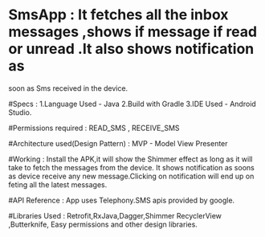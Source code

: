 # SmsApp : It fetches all the inbox messages ,shows if message if read or unread .It also shows notification as
 soon as Sms received in the device.

#Specs :
1.Language Used - Java
2.Build with Gradle
3.IDE Used -  Android Studio.

#Permissions required : READ_SMS , RECEIVE_SMS

#Architecture used(Design Pattern)  :
 MVP - Model View Presenter

#Working :
Install the APK,it will show the Shimmer effect as long as it will take to fetch the messages from the device.
It shows notification as soons as device receive any new message.Clicking on notification will end up on feting
all the latest messages.

#API Reference :
App uses Telephony.SMS apis provided by google.

#Libraries Used :
Retrofit,RxJava,Dagger,Shimmer RecyclerView ,Butterknife, Easy permissions and other design libraries.


